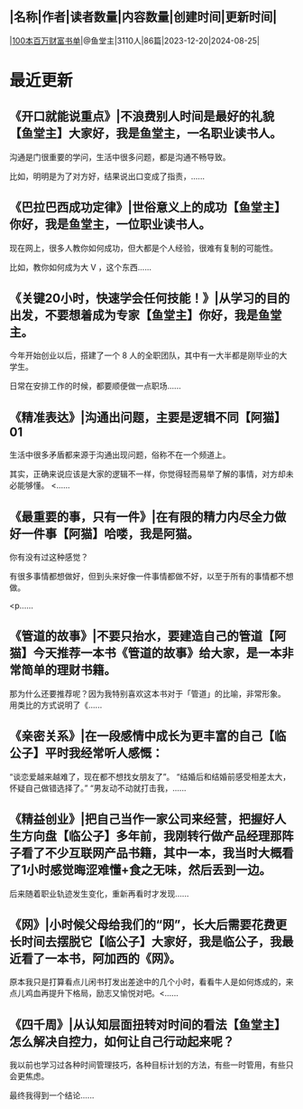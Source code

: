 |名称|作者|读者数量|内容数量|创建时间|更新时间|
---
|[100本百万财富书单](https://xiaobot.net/p/juexingguihua?refer=0b133df9-27dc-423b-8101-639049001c13)|@鱼堂主|3110人|86篇|2023-12-20|2024-08-25|

# 最近更新
## 《开口就能说重点》|不浪费别人时间是最好的礼貌【鱼堂主】大家好，我是鱼堂主，一名职业读书人。

沟通是门很重要的学问，生活中很多问题，都是沟通不畅导致。

比如，明明是为了对方好，结果说出口变成了指责，......
## 《巴拉巴西成功定律》|世俗意义上的成功【鱼堂主】你好，我是鱼堂主，一位职业读书人。

现在网上，很多人教你如何成功，但大都是个人经验，很难有复制的可能性。

比如，教你如何成为大 V ，这个东西......
## 《关键20小时，快速学会任何技能！》|从学习的目的出发，不要想着成为专家【鱼堂主】你好，我是鱼堂主。

今年开始创业以后，搭建了一个 8 人的全职团队，其中有一大半都是刚毕业的大学生。

日常在安排工作的时候，都要顺便做一点职场......
## 《精准表达》|沟通出问题，主要是逻辑不同【阿猫】01
生活中很多矛盾都来源于沟通出现问题，俗称不在一个频道上。

其实，正确来说应该是大家的逻辑不一样，你觉得轻而易举了解的事情，对方却未必能够懂。
<......
## 《最重要的事，只有一件》|在有限的精力内尽全力做好一件事【阿猫】哈喽，我是阿猫。

你有没有过这种感觉？

有很多事情都想做好，但到头来好像一件事情都做不好，以至于所有的事情都不想做。

<p......
## 《管道的故事》|不要只抬水，要建造自己的管道【阿猫】今天推荐一本书《管道的故事》给大家，是一本非常简单的理财书籍。

那为什么还要推荐呢？因为我特别喜欢这本书对于「管道」的比喻，非常形象。
用类比的方式说明了《......
## 《亲密关系》|在一段感情中成长为更丰富的自己【临公子】平时我经常听人感慨：

“谈恋爱越来越难了，现在都不想找女朋友了”。
“结婚后和结婚前感受相差太大，怀疑自己做错选择了。”
“男友动不动就打击我，......
## 《精益创业》|把自己当作一家公司来经营，把握好人生方向盘【临公子】多年前，我刚转行做产品经理那阵子看了不少互联网产品书籍，其中一本，我当时大概看了1小时感觉晦涩难懂+食之无味，然后丢到一边。

后来随着职业轨迹发生变化，重新再看时才发现......
## 《网》|小时候父母给我们的“网”，长大后需要花费更长时间去摆脱它【临公子】大家好，我是临公子，我最近看了一本书，阿加西的《网》。

原本我只是打算看点儿闲书打发出差途中的几个小时，看看牛人是如何炼成的，来点儿鸡血再提升下格局，励志又愉悦对吧。<......
## 《四千周》|从认知层面扭转对时间的看法【鱼堂主】怎么解决自控力，如何让自己行动起来呢？

我以前也学习过各种时间管理技巧，各种目标计划的方法，有些一时管用，有些只会更焦虑。

最终我得到一个结论......

